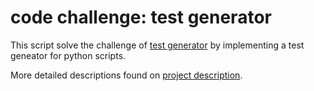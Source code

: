 # code challenge: test generator

This script solve the challenge of [test generator](https://quera.org/problemset/148128) by implementing a test geneator for python scripts.

More detailed descriptions found on [project description](https://quera-org.translate.goog/problemset/148128?tab=description&_x_tr_sl=auto&_x_tr_tl=en&_x_tr_hl=en&_x_tr_pto=wapp&_x_tr_hist=true).
